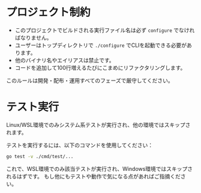 # プロジェクト制約

- このプロジェクトでビルドされる実行ファイル名は必ず `configure` でなければなりません。
- ユーザーはトップディレクトリで `./configure` でCLIを起動できる必要があります。
- 他のバイナリ名やエイリアスは禁止です。
- コードを追加して100行増えるたびにこまめにリファクタリングします。

このルールは開発・配布・運用すべてのフェーズで厳守してください。

# テスト実行

Linux/WSL環境でのみシステム系テストが実行され、他の環境ではスキップされます。

テストを実行するには、以下のコマンドを使用してください：

```sh
go test -v ./cmd/test/...
```

これで、WSL環境でのみ該当テストが実行され、Windows環境ではスキップされるはずです。
もし他にもテストや動作で気になる点があればご指摘ください。